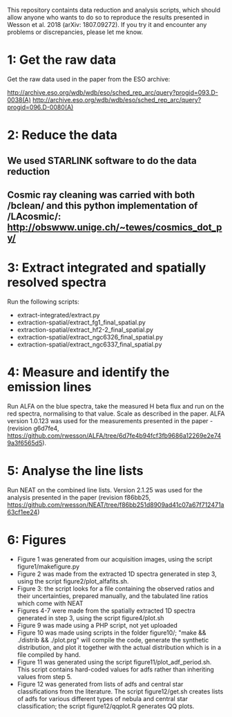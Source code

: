 This repository containts data reduction and analysis scripts, which should allow anyone who wants to do so to reproduce the results presented in Wesson et al. 2018 (arXiv: 1807.09272). If you try it and encounter any problems or discrepancies, please let me know.

# 1: Get the raw data

Get the raw data used in the paper from the ESO archive:

http://archive.eso.org/wdb/wdb/eso/sched_rep_arc/query?progid=093.D-0038(A)
http://archive.eso.org/wdb/wdb/eso/sched_rep_arc/query?progid=096.D-0080(A)

# 2: Reduce the data

## We used STARLINK software to do the data reduction
## Cosmic ray cleaning was carried with both /bclean/ and this python implementation of /LAcosmic/: http://obswww.unige.ch/~tewes/cosmics_dot_py/

# 3: Extract integrated and spatially resolved spectra

Run the following scripts:

* extract-integrated/extract.py
* extraction-spatial/extract_fg1_final_spatial.py
* extraction-spatial/extract_hf2-2_final_spatial.py
* extraction-spatial/extract_ngc6326_final_spatial.py
* extraction-spatial/extract_ngc6337_final_spatial.py

# 4: Measure and identify the emission lines

Run ALFA on the blue spectra, take the measured H beta flux and run on the red spectra, normalising to that value. Scale as described in the paper. ALFA version 1.0.123 was used for the measurements presented in the paper - (revision g6d7fe4, https://github.com/rwesson/ALFA/tree/6d7fe4b94fcf3fb9686a12269e2e749a3f6565d5).

# 5: Analyse the line lists

Run NEAT on the combined line lists. Version 2.1.25 was used for the analysis presented in the paper (revision f86bb25, https://github.com/rwesson/NEAT/tree/f86bb251d8909ad41c07a67f712471a63cf1ee24)

# 6: Figures

* Figure 1 was generated from our acquisition images, using the script figure1/makefigure.py
* Figure 2 was made from the extracted 1D spectra generated in step 3, using the script figure2/plot_alfafits.sh.
* Figure 3: the script looks for a file containing the observed ratios and their uncertainties, prepared manually, and the tabulated line ratios which come with NEAT
* Figures 4-7 were made from the spatially extracted 1D spectra generated in step 3, using the script figure4/plot.sh 
* Figure 9 was made using a PHP script, not yet uploaded
* Figure 10 was made using scripts in the folder figure10/; "make && ./distrib && ./plot.prg" will compile the code, generate the synthetic distribution, and plot it together with the actual distribution which is in a file compiled by hand.
* Figure 11 was generated using the script figure11/plot_adf_period.sh. This script contains hard-coded values for adfs rather than inheriting values from step 5.
* Figure 12 was generated from lists of adfs and central star classifications from the literature. The script figure12/get.sh creates lists of adfs for various different types of nebula and central star classification; the script figure12/qqplot.R generates QQ plots.
